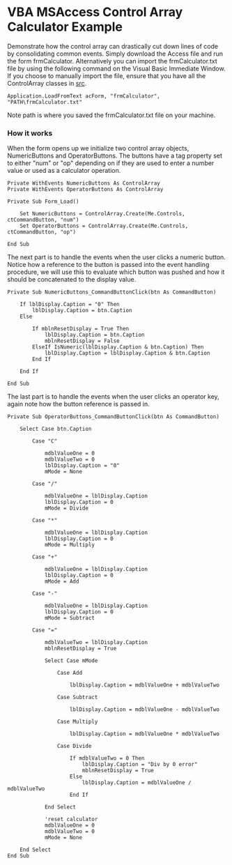 # VBA MSAccess Control Array Calculator Example

Demonstrate how the control array can drastically cut down lines of code by consolidating common events.  Simply download the Access file and run the form frmCalculator.  Alternatively you can import the frmCalculator.txt file by using the following command on the Visual Basic Immediate Window.
If you choose to manually import the file, ensure that you have all the ControlArray classes in [src](https://github.com/bohicajr/vba-msaccess-controlarray/tree/master/src).

```VBA
Application.LoadFromText acForm, "frmCalculator", "PATH\frmCalculator.txt"
```

Note path is where you saved the frmCalculator.txt file on your machine.

### How it works

When the form opens up we initialize two control array objects, NumericButtons and OperatorButtons.
The buttons have a tag property set to either "num" or "op" depending on if they are used to enter a number value or used as a calculator operation.

```VBA
Private WithEvents NumericButtons As ControlArray
Private WithEvents OperatorButtons As ControlArray
```
```VBA
Private Sub Form_Load()
    
    Set NumericButtons = ControlArray.Create(Me.Controls, ctCommandButton, "num")
    Set OperatorButtons = ControlArray.Create(Me.Controls, ctCommandButton, "op")
    
End Sub
```

The next part is to handle the events when the user clicks a numeric button. Notice how a reference to the button is passed into the event handling procedure, we will use this to evaluate which button was pushed and how it should be concatenated to the display value.

```VBA
Private Sub NumericButtons_CommandButtonClick(btn As CommandButton)

    If lblDisplay.Caption = "0" Then
        lblDisplay.Caption = btn.Caption
    Else
    
        If mblnResetDisplay = True Then
            lblDisplay.Caption = btn.Caption
            mblnResetDisplay = False
        ElseIf IsNumeric(lblDisplay.Caption & btn.Caption) Then
            lblDisplay.Caption = lblDisplay.Caption & btn.Caption
        End If
            
    End If
    
End Sub
```

The last part is to handle the events when the user clicks an operator key, again note how the button reference is passed in.

```VBA
Private Sub OperatorButtons_CommandButtonClick(btn As CommandButton)

    Select Case btn.Caption
        
        Case "C"
            
            mdblValueOne = 0
            mdblValueTwo = 0
            lblDisplay.Caption = "0"
            mMode = None
            
        Case "/"
            
            mdblValueOne = lblDisplay.Caption
            lblDisplay.Caption = 0
            mMode = Divide
        
        Case "*"
        
            mdblValueOne = lblDisplay.Caption
            lblDisplay.Caption = 0
            mMode = Multiply
        
        Case "+"
            
            mdblValueOne = lblDisplay.Caption
            lblDisplay.Caption = 0
            mMode = Add
        
        Case "-"
            
            mdblValueOne = lblDisplay.Caption
            lblDisplay.Caption = 0
            mMode = Subtract
        
        Case "="
            
            mdblValueTwo = lblDisplay.Caption
            mblnResetDisplay = True

            Select Case mMode
            
                Case Add
                    
                    lblDisplay.Caption = mdblValueOne + mdblValueTwo
                    
                Case Subtract
                    
                    lblDisplay.Caption = mdblValueOne - mdblValueTwo
                    
                Case Multiply
                    
                    lblDisplay.Caption = mdblValueOne * mdblValueTwo
                    
                Case Divide
                    
                    If mdblValueTwo = 0 Then
                        lblDisplay.Caption = "Div by 0 error"
                        mblnResetDisplay = True
                    Else
                        lblDisplay.Caption = mdblValueOne / mdblValueTwo
                    End If
                
            End Select
            
            'reset calculator
            mdblValueOne = 0
            mdblValueTwo = 0
            mMode = None
        
    End Select
End Sub
```
